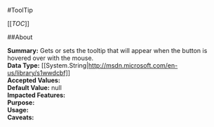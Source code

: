 #ToolTip

[[_TOC_]]

##About

**Summary:**  Gets or sets the tooltip that will appear when the button is hovered over with the mouse.   
**Data Type:** [[System.String|http://msdn.microsoft.com/en-us/library/s1wwdcbf]]  
**Accepted Values:**   
**Default Value:** null  
**Impacted Features:**   
**Purpose:**   
**Usage:**   
**Caveats:**   

